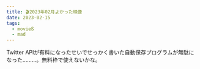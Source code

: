 ```yaml
---
title: 🎬2023年02月よかった映像
date: 2023-02-15
tags:
  - movieß
  - mad
---
```


Twitter APIが有料になったせいでせっかく書いた自動保存プログラムが無駄になった………。無料枠で使えないかな。  

